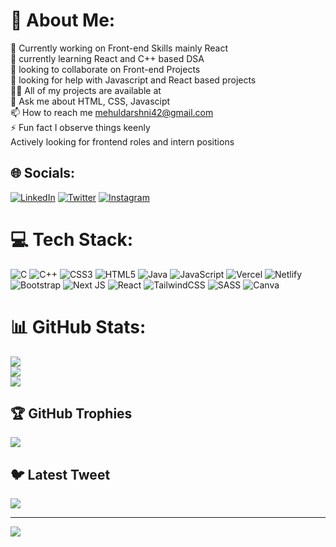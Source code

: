 # 💫 About Me:
🔭 Currently working on Front-end Skills mainly React<br>🌱  currently learning React and C++ based DSA<br>👯 looking to collaborate on Front-end Projects<br>🤝 looking for help with Javascript and React based projects<br>👨‍💻 All of my projects are available at <br>💬 Ask me about HTML, CSS, Javascipt<br>📫 How to reach me mehuldarshni42@gmail.com<br>⚡ Fun fact I observe things keenly <br> Actively looking for frontend roles and intern positions <br>


## 🌐 Socials:
[![LinkedIn](https://img.shields.io/badge/LinkedIn-0077B5?style=for-the-badge&logo=linkedin&logoColor=white)](https://linkedin.com/in/mehul-darshni) [![Twitter](https://img.shields.io/badge/Twitter-1DA1F2?style=for-the-badge&logo=twitter&logoColor=white)](https://twitter.com/Mehul_10_D)  [![Instagram](https://img.shields.io/badge/Instagram-E4405F?style=for-the-badge&logo=instagram&logoColor=white)](https://www.instagram.com/mehul_10_d/) 
# 💻 Tech Stack:
![C](https://img.shields.io/badge/c-%2300599C.svg?style=for-the-badge&logo=c&logoColor=white) ![C++](https://img.shields.io/badge/c++-%2300599C.svg?style=for-the-badge&logo=c%2B%2B&logoColor=white) ![CSS3](https://img.shields.io/badge/css3-%231572B6.svg?style=for-the-badge&logo=css3&logoColor=white) ![HTML5](https://img.shields.io/badge/html5-%23E34F26.svg?style=for-the-badge&logo=html5&logoColor=white) ![Java](https://img.shields.io/badge/java-%23ED8B00.svg?style=for-the-badge&logo=java&logoColor=white) ![JavaScript](https://img.shields.io/badge/javascript-%23323330.svg?style=for-the-badge&logo=javascript&logoColor=%23F7DF1E) ![Vercel](https://img.shields.io/badge/vercel-%23000000.svg?style=for-the-badge&logo=vercel&logoColor=white) ![Netlify](https://img.shields.io/badge/netlify-%23000000.svg?style=for-the-badge&logo=netlify&logoColor=#00C7B7) ![Bootstrap](https://img.shields.io/badge/bootstrap-%23563D7C.svg?style=for-the-badge&logo=bootstrap&logoColor=white) ![Next JS](https://img.shields.io/badge/node.js-6DA55F?style=for-the-badge&logo=node.js&logoColor=white) ![React](https://img.shields.io/badge/react-%2320232a.svg?style=for-the-badge&logo=react&logoColor=%2361DAFB) ![TailwindCSS](https://img.shields.io/badge/tailwindcss-%2338B2AC.svg?style=for-the-badge&logo=tailwind-css&logoColor=white) ![SASS](https://img.shields.io/badge/mysql-%2300f.svg?style=for-the-badge&logo=mysql&logoColor=white) ![Canva](https://img.shields.io/badge/Notion-%23000000.svg?style=for-the-badge&logo=notion&logoColor=white)
# 📊 GitHub Stats:
![](https://github-readme-stats.vercel.app/api?username=Cypher1002&theme=dark&hide_border=false&include_all_commits=true&count_private=true)<br/>
![](https://github-readme-streak-stats.herokuapp.com/?user=Cypher1002&theme=dark&hide_border=false)<br/>
![](https://github-readme-stats.vercel.app/api/top-langs/?username=Cypher1002&theme=dark&hide_border=false&include_all_commits=true&count_private=true&layout=compact)

## 🏆 GitHub Trophies
![](https://github-profile-trophy.vercel.app/?username=Cypher1002&theme=radical&no-frame=false&no-bg=true&margin-w=4)

## 🐦 Latest Tweet
[![](https://gtce.itsvg.in/api?username=Mehul_10_D)](https://github.com/VishwaGauravIn/github-twitter-card-embed)

---
[![](https://visitcount.itsvg.in/api?id=Cypher1002&icon=0&color=0)](https://visitcount.itsvg.in)

